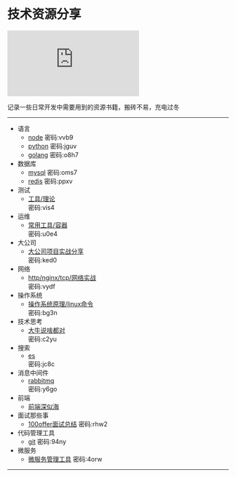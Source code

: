 # 技术资源分享

![g](https://www.easyicon.net/api/resizeApi.php?id=1219784&size=48)

记录一些日常开发中需要用到的资源书籍，搬砖不易，充电过冬
___
- 语言
    * [node](https://pan.baidu.com/s/1sRUuK1HdPQfIKidmu1CeTw) 
    密码:vvb9
    * [python](https://pan.baidu.com/s/1OzchU2zagCoz-wOyUfip6A)
    密码:jguv
    * [golang](https://pan.baidu.com/s/1YF4cIsZhltPRwGFUx72r2Q)
    密码:o8h7
- 数据库
    * [mysql](https://pan.baidu.com/s/13OoGyFuQIfbBC7O0Adi8uw)
    密码:oms7
    * [redis](https://pan.baidu.com/s/1AgPhYZavsnmS6Tc7MlsJ0w)
    密码:ppxv
- 测试
    * [工具/理论](https://pan.baidu.com/s/1ALtTY6H7ef6Eq73wyWDVVw)  
    密码:vis4
- 运维
    * [常用工具/容器](https://pan.baidu.com/s/1Qqaf-FI-7npocJkJySUBrA)  
    密码:u0e4
- 大公司
    * [大公司项目实战分享](https://pan.baidu.com/s/1GE0C_FSukjEpKHle0efCDw)  
    密码:ked0
- 网络 
    * [http/nginx/tcp/网络实战](https://pan.baidu.com/s/1PMuNggmpvC-8CCiiZWanZw)  
    密码:vydf
- 操作系统
    * [操作系统原理/linux命令](https://pan.baidu.com/s/1ItAXrpOETBKBMM4uMrXqWg)   
    密码:bg3n
- 技术思考
    * [大牛说啥都对](https://pan.baidu.com/s/1acFHs82rPcs_eeHcLDrA1Q)  
    密码:c2yu
- 搜索
    * [es](https://pan.baidu.com/s/1Kyh3teBM1CVVlzGOjhfWJQ)  
    密码:jc8c
- 消息中间件
    * [rabbitmq](https://pan.baidu.com/s/1inN9ywj1NVnUGTDj1rDyyA)  
    密码:y6go
- 前端 
    * [前端深似海](https://github.com/nieweidong/fetool)
- 面试那些事
    * [100offer面试总结](https://pan.baidu.com/s/1GjfE5Bi0lcdk8-14zk8WXQ )
    密码:rhw2
- 代码管理工具
    * [git](https://pan.baidu.com/s/1LJgYFGMOkr0yjfaZ9PiJMw)
    密码:94ny 
- 微服务
    * [微服务管理工具](https://pan.baidu.com/s/1UbrxEaiwv6UanV8KYMou8Q )
    密码:4orw
___

